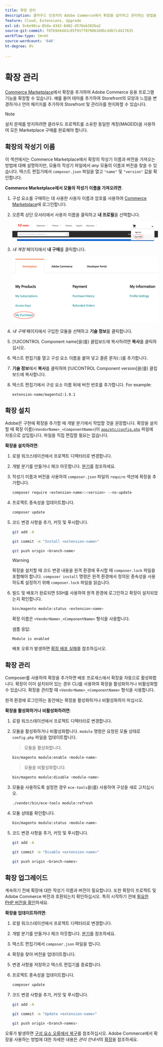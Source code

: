 ```yaml
---
title: 확장 관리
description: 클라우드 인프라의 Adobe Commerce에서 확장을 설치하고 관리하는 방법을 알아봅니다.
feature: Cloud, Extensions, Upgrade
exl-id: 9c6e98ca-85da-4342-8402-d576eb382ba2
source-git-commit: f8fb9d4d43c85f91ff87686160bcddb7cd417635
workflow-type: tm+mt
source-wordcount: '646'
ht-degree: 0%

---
```


# 확장 관리

[Commerce Marketplace](https://marketplace.magento.com)에서 확장을 추가하여 Adobe Commerce 응용 프로그램 기능을 확장할 수 있습니다. 예를 들어 테마를 추가하여 Storefront의 모양과 느낌을 변경하거나 언어 패키지를 추가하여 Storefront 및 관리자를 현지화할 수 있습니다.

>[!NOTE]
>
>설치 문제를 방지하려면 클라우드 프로젝트를 소유한 동일한 계정(MAGEID)을 사용하여 모든 Marketplace 구매를 완료해야 합니다.

## 확장의 작성기 이름

이 섹션에서는 Commerce Marketplace에서 확장의 작성기 이름과 버전을 가져오는 방법에 대해 설명하지만, 모듈의 작성기 파일에서 _any_ 모듈의 이름과 버전을 찾을 수 있습니다. 텍스트 편집기에서 `composer.json` 파일을 열고 `"name"` 및 `"version"` 값을 확인합니다.

**Commerce Marketplace에서 모듈의 작성기 이름을 가져오려면**:

1. 구성 요소를 구매하는 데 사용한 사용자 이름과 암호를 사용하여 [Commerce Marketplace](https://marketplace.magento.com)에 로그인합니다.

1. 오른쪽 상단 모서리에서 사용자 이름을 클릭하고 **내 프로필**&#x200B;을 선택합니다.

   ![마켓플레이스 계정에 액세스](../../assets/marketplace/my-profile.png)

1. _내 계정_ 페이지에서 **내 구매**&#x200B;를 클릭합니다.

   ![마켓플레이스 구매 기록](../../assets/marketplace/my-purchases.png)

1. _내 구매_ 페이지에서 구입한 모듈을 선택하고 **기술 정보**&#x200B;를 클릭합니다.

1. [!UICONTROL Component name]을(를) 클립보드에 복사하려면 **복사**&#x200B;를 클릭하십시오.

1. 텍스트 편집기를 열고 구성 요소 이름을 붙여 넣고 콜론 문자(`:`)를 추가합니다.

1. **기술 정보**&#x200B;에서 **복사**&#x200B;를 클릭하여 [!UICONTROL Component version]을(를) 클립보드에 복사합니다.

1. 텍스트 편집기에서 구성 요소 이름 뒤에 버전 번호를 추가합니다. For example:

   ```text
   extension-name/magento2:1.0.1
   ```

## 확장 설치

Adobe은 구현에 확장을 추가할 때 개발 분기에서 작업할 것을 권장합니다. 확장을 설치할 때 확장 이름(`<VendorName>_<ComponentName>`)이 [`app/etc/config.php`](https://experienceleague.adobe.com/docs/commerce-operations/configuration-guide/files/deployment-files.html) 파일에 자동으로 삽입됩니다. 파일을 직접 편집할 필요는 없습니다.

**확장을 설치하려면**:

1. 로컬 워크스테이션에서 프로젝트 디렉터리로 변경합니다.

1. 개발 분기를 만들거나 체크 아웃합니다. [분기](../development/cli-branches.md)를 참조하세요.

1. 작성기 이름과 버전을 사용하여 `composer.json` 파일의 `require` 섹션에 확장을 추가합니다.

   ```bash
   composer require <extension-name>:<version> --no-update
   ```

1. 프로젝트 종속성을 업데이트합니다.

   ```bash
   composer update
   ```

1. 코드 변경 사항을 추가, 커밋 및 푸시합니다.

   ```bash
   git add -A
   ```

   ```bash
   git commit -m "Install <extension-name>"
   ```

   ```bash
   git push origin <branch-name>
   ```

   >[!WARNING]
   >
   >확장을 설치할 때 코드 변경 내용을 원격 환경에 푸시할 때 `composer.lock` 파일을 포함해야 합니다. `composer install` 명령은 원격 환경에서 정의된 종속성을 사용하도록 설정하기 위해 `composer.lock` 파일을 읽습니다.

1. 빌드 및 배포가 완료되면 SSH를 사용하여 원격 환경에 로그인하고 확장이 설치되었는지 확인합니다.

   ```bash
   bin/magento module:status <extension-name>
   ```

   확장 이름은 `<VendorName>_<ComponentName>` 형식을 사용합니다.

   샘플 응답:

   ```terminal
   Module is enabled
   ```

   배포 오류가 발생하면 [확장 배포 실패](../deploy/recover-failed-deployment.md)를 참조하십시오.

## 확장 관리

Composer를 사용하여 확장을 추가하면 배포 프로세스에서 확장을 자동으로 활성화합니다. 확장이 이미 설치되어 있는 경우 CLI를 사용하여 확장을 활성화하거나 비활성화할 수 있습니다. 확장을 관리할 때 `<VendorName>_<ComponentName>` 형식을 사용합니다.

원격 환경에 로그인하는 동안에는 확장을 활성화하거나 비활성화하지 마십시오.

**확장을 활성화하거나 비활성화하려면**:

1. 로컬 워크스테이션에서 프로젝트 디렉터리로 변경합니다.

1. 모듈을 활성화하거나 비활성화합니다. `module` 명령은 요청된 모듈 상태로 `config.php` 파일을 업데이트합니다.

   >모듈을 활성화합니다.

   ```bash
   bin/magento module:enable <module-name>
   ```

   >모듈을 비활성화합니다.

   ```bash
   bin/magento module:disable <module-name>
   ```

1. 모듈을 사용하도록 설정한 경우 `ece-tools`을(를) 사용하여 구성을 새로 고치십시오.

   ```bash
   ./vendor/bin/ece-tools module:refresh
   ```

1. 모듈 상태를 확인합니다.

   ```bash
   bin/magento module:status <module-name>
   ```

1. 코드 변경 사항을 추가, 커밋 및 푸시합니다.

   ```bash
   git add -A
   ```

   ```bash
   git commit -m "Disable <extension-name>"
   ```

   ```bash
   git push origin <branch-names>
   ```

## 확장 업그레이드

계속하기 전에 확장에 대한 작성기 이름과 버전이 필요합니다. 또한 확장이 프로젝트 및 Adobe Commerce 버전과 호환되는지 확인하십시오. 특히 시작하기 전에 [필요한 PHP 버전을 확인](https://experienceleague.adobe.com/docs/commerce-operations/installation-guide/system-requirements.html)하세요.

**확장을 업데이트하려면**:

1. 로컬 워크스테이션에서 프로젝트 디렉터리로 변경합니다.

1. 개발 분기를 만들거나 체크 아웃합니다. [분기](../development/cli-branches.md)를 참조하세요.

1. 텍스트 편집기에서 `composer.json` 파일을 엽니다.

1. 확장을 찾아 버전을 업데이트합니다.

1. 변경 사항을 저장하고 텍스트 편집기를 종료합니다.

1. 프로젝트 종속성을 업데이트합니다.

   ```bash
   composer update
   ```

1. 코드 변경 사항을 추가, 커밋 및 푸시합니다.

   ```bash
   git add -A
   ```

   ```bash
   git commit -m "Update <extension-name>"
   ```

   ```bash
   git push origin <branch-names>
   ```

오류가 발생하면 [구성 요소 오류에서 복구](../deploy/recover-failed-deployment.md)를 참조하십시오. Adobe Commerce에서 확장을 사용하는 방법에 대한 자세한 내용은 _관리 안내서_&#x200B;의 [확장](https://experienceleague.adobe.com/docs/commerce-admin/start/resources/extensions.html)을 참조하세요.
